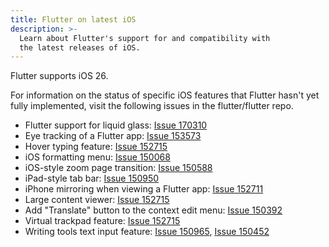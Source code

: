 ```yaml
---
title: Flutter on latest iOS
description: >-
  Learn about Flutter's support for and compatibility with
  the latest releases of iOS.
---
```


Flutter supports iOS 26.

For information on the status of specific iOS features
that Flutter hasn't yet fully implemented,
visit the following issues in the flutter/flutter repo.

* Flutter support for liquid glass: [Issue 170310][]
* Eye tracking of a Flutter app: [Issue 153573][]
* Hover typing feature: [Issue 152715][]
* iOS formatting menu: [Issue 150068][]
* iOS-style zoom page transition: [Issue 150588][]
* iPad-style tab bar: [Issue 150950][]
* iPhone mirroring when viewing a Flutter app: [Issue 152711][]
* Large content viewer: [Issue 152715][]
* Add "Translate" button to the context edit menu: [Issue 150392][]
* Virtual trackpad feature: [Issue 152715][]
* Writing tools text input feature: [Issue 150965][], [Issue 150452][]

[Issue 150068]: {{site.repo.flutter}}/issues/150068
[Issue 150392]: {{site.repo.flutter}}/issues/150392
[Issue 150452]: {{site.repo.flutter}}/issues/150452
[Issue 150588]: {{site.repo.flutter}}/issues/150588
[Issue 150950]: {{site.repo.flutter}}/issues/150590
[Issue 150965]: {{site.repo.flutter}}/issues/150965
[Issue 152711]: {{site.repo.flutter}}/issues/152711
[Issue 152715]: {{site.repo.flutter}}/issues/152715
[Issue 153573]: {{site.repo.flutter}}/issues/153573
[Issue 170310]: {{site.repo.flutter}}/issues/170310
